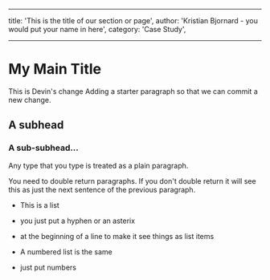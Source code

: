--------------------------------------------------------------------------------

title: 'This is the title of our section or page', author: 'Kristian Bjornard - you would put your name in here', category: 'Case Study',

--------------------------------------------------------------------------------

# My Main Title

This is Devin's change Adding a starter paragraph so that we can commit a new change.

## A subhead

### A sub-subhead...

Any type that you type is treated as a plain paragraph.

You need to double return paragraphs. If you don't double return it will see this as just the next sentence of the previous paragraph.

- This is a list
- you just put a hyphen or an asterix
- at the beginning of a line to make it see things as list items

- A numbered list is the same

- just put numbers
